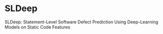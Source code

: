 # SLDeep
SLDeep: Statement-Level Software Defect Prediction Using Deep-Learning Models on Static Code Features
